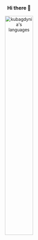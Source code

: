 <div align="center">
  <h3>Hi there 👋</h3>

  <img width="42.6%" src='https://github-readme-stats.vercel.app/api/top-langs/?username=kubagdynia&layout=compact&theme=monokai&bg_color=22272e&hide_border=true' alt="kubagdynia's languages" />
</div>
<!--

- 🔭 I’m currently working on ...
- 🌱 I’m currently learning ...
- 👯 I’m looking to collaborate on ...
- 🤔 I’m looking for help with ...
- 💬 Ask me about ...
- 📫 How to reach me: ...
-->

